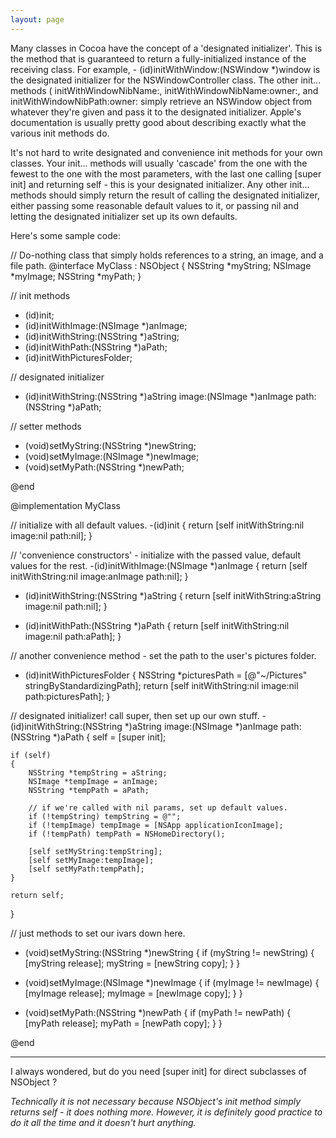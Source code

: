 ```yaml
---
layout: page
---
```


Many classes in Cocoa have the concept of a 'designated initializer'. This is the method that is guaranteed to return a fully-initialized instance of the receiving class. For example,     - (id)initWithWindow:(NSWindow *)window is the designated initializer for the NSWindowController class. The other init... methods (    initWithWindowNibName:,     initWithWindowNibName:owner:, and     initWithWindowNibPath:owner: simply retrieve an NSWindow object from whatever they're given and pass it to the designated initializer. Apple's documentation is usually pretty good about describing exactly what the various init methods do.

It's not hard to write designated and convenience init methods for your own classes. Your     init... methods will usually 'cascade' from the one with the fewest to the one with the most parameters, with the last one calling     [super init] and returning self - this is your designated initializer. Any other     init... methods should simply return the result of calling the designated initializer, either passing some reasonable default values to it, or passing nil and letting the designated initializer set up its own defaults.

Here's some sample code:

    

// Do-nothing class that simply holds references to a string, an image, and a file path.
@interface MyClass : NSObject
{
	NSString 	*myString;
	NSImage 	*myImage;
	NSString 	*myPath;
}

// init methods
- (id)init;
- (id)initWithImage:(NSImage *)anImage;
- (id)initWithString:(NSString *)aString;
- (id)initWithPath:(NSString *)aPath;
- (id)initWithPicturesFolder;

// designated initializer
- (id)initWithString:(NSString *)aString image:(NSImage *)anImage path:(NSString *)aPath;

// setter methods
- (void)setMyString:(NSString *)newString;
- (void)setMyImage:(NSImage *)newImage;
- (void)setMyPath:(NSString *)newPath;

@end


@implementation MyClass

// initialize with all default values.
-(id)init
{
	return [self initWithString:nil image:nil path:nil];
}

// 'convenience constructors' - initialize with the passed value, default values for the rest.
-(id)initWithImage:(NSImage *)anImage
{
	return [self initWithString:nil image:anImage path:nil];
}

- (id)initWithString:(NSString *)aString
{
	return [self initWithString:aString image:nil path:nil];
}

- (id)initWithPath:(NSString *)aPath
{
	return [self initWithString:nil image:nil path:aPath];
}

// another convenience method - set the path to the user's pictures folder.
- (id)initWithPicturesFolder
{
	NSString *picturesPath = [@"~/Pictures" stringByStandardizingPath];
	return [self initWithString:nil image:nil path:picturesPath];
}

// designated initializer! call super, then set up our own stuff.
-(id)initWithString:(NSString *)aString image:(NSImage *)anImage path:(NSString *)aPath
{
	self = [super init];
	
	if (self)
	{
		NSString *tempString = aString;
		NSImage *tempImage = anImage;
		NSString *tempPath = aPath;
		
		// if we're called with nil params, set up default values. 
		if (!tempString) tempString = @"";
		if (!tempImage) tempImage = [NSApp applicationIconImage];
		if (!tempPath) tempPath = NSHomeDirectory();
		
		[self setMyString:tempString];
		[self setMyImage:tempImage];
		[self setMyPath:tempPath];
	}
	
	return self;
}

// just methods to set our ivars down here.
- (void)setMyString:(NSString *)newString
{
    if (myString != newString) 
    {
        [myString release];
        myString = [newString copy];
    }
}

- (void)setMyImage:(NSImage *)newImage
{
    if (myImage != newImage) 
    {
        [myImage release];
        myImage = [newImage copy];
    }
}

- (void)setMyPath:(NSString *)newPath
{
    if (myPath != newPath) 
    {
        [myPath release];
        myPath = [newPath copy];
    }
}

@end



----

I always wondered, but do you need     [super init] for direct subclasses of NSObject ?

*Technically it is not necessary because NSObject's     init method simply returns     self - it does nothing more. However, it is definitely good practice to do it all the time and it doesn't hurt anything.*
